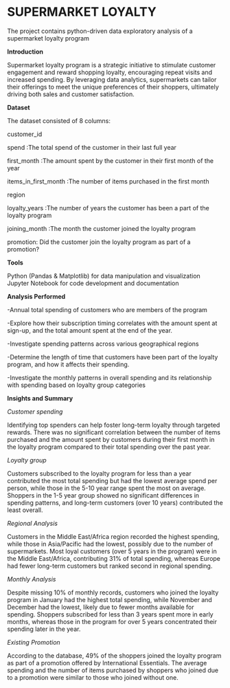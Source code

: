 # SUPERMARKET LOYALTY
The project contains python-driven data exploratory analysis of a supermarket loyalty program

**Introduction**

Supermarket loyalty program is a strategic initiative to stimulate customer engagement and reward shopping loyalty, encouraging repeat visits and increased spending. By leveraging data analytics, supermarkets can tailor their offerings to meet the unique preferences of their shoppers, ultimately driving both sales and customer satisfaction.

**Dataset**

The dataset consisted of 8 columns:

 customer_id 
 
spend :The total spend of the customer in their last full year

 first_month :The amount spent by the customer in their first month of the year
 
items_in_first_month :The number of items purchased in the first month

 region
 
 loyalty_years :The number of years the customer has been a part of the loyalty program
 
joining_month :The month the customer joined the loyalty program

promotion: Did the customer join the loyalty program as part of a promotion? 

**Tools**

Python (Pandas & Matplotlib) for data manipulation and visualization
Jupyter Notebook for code development and documentation

**Analysis Performed**

-Annual total spending of customers who are members of the program

-Explore how their subscription timing correlates with the amount spent at sign-up, and the total amount spent at the end of the year.

-Investigate spending patterns across various geographical regions

-Determine the length of time that customers have been part of the loyalty program, and how it affects their spending.

-Investigate the monthly patterns in overall spending and its relationship with spending based on loyalty group categories

**Insights and Summary**

_Customer spending_

Identifying top spenders can help foster long-term loyalty through targeted rewards. There was no significant correlation between the number of items purchased and the amount spent by customers during their first month in the loyalty program compared to their total spending over the past year.

_Loyalty group_

Customers subscribed to the loyalty program for less than a year contributed the most total spending but had the lowest average spend per person, while those in the 5-10 year range spent the most on average. Shoppers in the 1-5 year group showed no significant differences in spending patterns, and long-term customers (over 10 years) contributed the least overall.

_Regional Analysis_

Customers in the Middle East/Africa region recorded the highest spending, while those in Asia/Pacific had the lowest, possibly due to the number of supermarkets. Most loyal customers (over 5 years in the program) were in the Middle East/Africa, contributing 31% of total spending, whereas Europe had fewer long-term customers but ranked second in regional spending.

_Monthly Analysis_

Despite missing 10% of monthly records, customers who joined the loyalty program in January had the highest total spending, while November and December had the lowest, likely due to fewer months available for spending. Shoppers subscribed for less than 3 years spent more in early months, whereas those in the program for over 5 years concentrated their spending later in the year.

_Existing Promotion_

According to the database, 49% of the shoppers joined the loyalty program as part of a promotion offered by International Essentials. The average spending and the number of items purchased by shoppers who joined due to a promotion were similar to those who joined without one.
